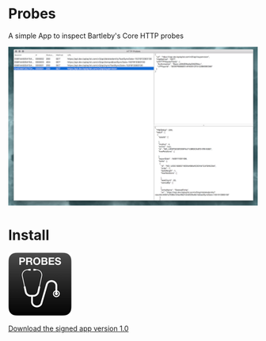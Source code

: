 # Probes


A simple App to inspect Bartleby's Core HTTP probes

![](assets/probes.png)

# Install

![](Probes/Probes/Assets.xcassets/AppIcon.appiconset/probes-icon-128.png)

[Download the signed app version 1.0](assets/Probes.app.zip)

